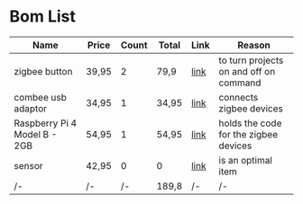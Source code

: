 # Bom List
 | Name | Price | Count | Total | Link | Reason |
 | --- | --- | --- | --- | --- | --- |
 | zigbee button | 39,95 | 2 | 79,9 | [link](https://www.robbshop.nl/draadloze-zigbee-schakelaar-met-8-knoppen) | to turn projects on and off on command |
 | combee usb adaptor | 34,95 | 1 | 34,95 | [link](https://www.robbshop.nl/conbee-2-deconz-zigbee-usb-dongle) | connects zigbee devices |
 | Raspberry Pi 4 Model B - 2GB | 54,95 | 1 | 54,95 | [link](https://www.kiwi-electronics.com/nl/raspberry-pi-4-model-b-2gb-4267?search=raspberry%204) | holds the code for the zigbee devices |
  | sensor | 42,95 | 0 | 0 | [link](https://www.robbshop.nl/robb-smarrt-bewegingsmelder-temperatuursensor-zigbee) | is an optimal item |
 | /- | /- | /- | 189,8 | /- | /- |
